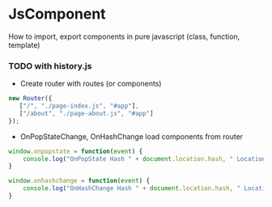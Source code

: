 # JsComponent
How to import, export components in pure javascript (class, function, template)

### TODO with history.js
 - Create router with routes (or components)
 ```js
 new Router({
	["/", "./page-index.js", "#app"],
	["/about", "./page-about.js", "#app"]
});
```

 - OnPopStateChange, OnHashChange load components from router
```js
window.onpopstate = function(event) {
    console.log("OnPopState Hash " + document.location.hash, " Location: " + document.location.pathname, "state: " + JSON.stringify(event.state))
}

window.onhashchange = function(event) {
    console.log("OnHashChange Hash " + document.location.hash, " Location: " + document.location.pathname, "state: " + JSON.stringify(event.state))
}
```
